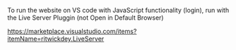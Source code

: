 To run the website on VS code with JavaScript functionality (login), run with the Live Server Pluggin (not Open in Default Browser)

https://marketplace.visualstudio.com/items?itemName=ritwickdey.LiveServer

